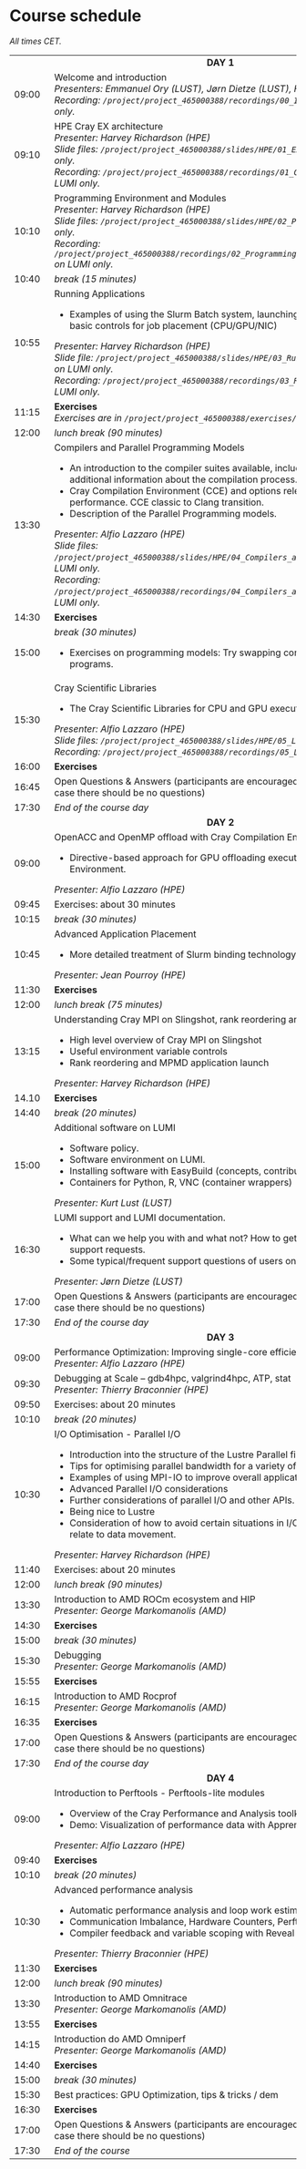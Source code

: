 # Course schedule

<em>All times CET.</em>

<table style="text-align: left;">
<tbody>
<tr>
    <td colspan="2" align="center">
        <b>DAY 1</b>
    </td>
</tr>
<tr>
    <td>09:00&nbsp;&nbsp;</td>
    <td>Welcome and introduction<br>
    <em>Presenters: Emmanuel Ory (LUST), Jørn Dietze (LUST), Harvey Richardson (HPE)(</em>
    <br><em>Recording: <code>/project/project_465000388/recordings/00_Introduction.mp4</code> on LUMI only.</em>
    </td>
</tr>
<tr>
    <td>09:10</td>
    <td>HPE Cray EX architecture<br/>
    <em>Presenter: Harvey Richardson (HPE)</em><br>
    <em>Slide files: <code>/project/project_465000388/slides/HPE/01_EX_Architecture.pdf</code> on LUMI only.</em>
    <br><em>Recording: <code>/project/project_465000388/recordings/01_Cray_EX_Architecture.mp4</code> on LUMI only.</em>
    </td>
</tr>
<tr>
    <td>10:10</td>
    <td>Programming Environment and Modules<br/>
    <em>Presenter: Harvey Richardson (HPE)</em><br>
    <em>Slide files: <code>/project/project_465000388/slides/HPE/02_PE_and_Modules.pdf</code> on LUMI only.</em>
    <br><em>Recording: <code>/project/project_465000388/recordings/02_Programming_Environment_and_Modules.mp4</code> on LUMI only.</em>
    </td>
</tr>
<tr>
    <td>10:40</td>
    <td><em>break (15 minutes)</em>
    </td>
</tr>
<tr>
    <td>10:55</td>
    <td>Running Applications
    <ul>
        <li>Examples of using the Slurm Batch system, launching jobs on the front end and basic controls for job placement (CPU/GPU/NIC)</li> 
    </ul>
    <em>Presenter: Harvey Richardson (HPE)</em><br>
    <em>Slide file: <code>/project/project_465000388/slides/HPE/03_Running_Applications_Slurm.pdf</code> on LUMI only.</em>
    <br><em>Recording: <code>/project/project_465000388/recordings/03_Running_Applications.mp4</code> on LUMI only.</em>
    </td>
</tr>
<tr>
    <td>11:15</td>
    <td><b>Exercises</b><br/>
    <em> Exercises are in <code>/project/project_465000388/exercises/HPE</code> on LUMI only.
    </td>
</tr>
<tr>
    <td>12:00</td>
    <td><em>lunch break (90 minutes)</em>
    </td>
</tr>
<tr>
    <td>13:30</td>
    <td>Compilers and Parallel Programming Models 
    <ul>
        <li>An introduction to the compiler suites available, including examples of how to get additional information about the compilation process.</li>
        <li>Cray Compilation Environment (CCE) and options relevant to porting and performance. CCE classic to Clang transition.</li>
        <li>Description of the Parallel Programming models.</li>
    </ul>
    <em>Presenter: Alfio Lazzaro (HPE)</em><br>
    <em>Slide files: <code>/project/project_465000388/slides/HPE/04_Compilers_and_Programming_Models.pdf</code> on LUMI only.</em>
    <br>    <em>Recording: <code>/project/project_465000388/recordings/04_Compilers_and_Programming_Models.mp4</code> on LUMI only.</em>
    </td>
</tr>
<tr>
    <td>14:30</td>
    <td><b>Exercises</b>
    </td>
</tr>
<tr>
    <td>15:00</td>
    <td><em>break (30 minutes)</em>
    <ul>
        <li>Exercises on programming models: Try swapping compilers and some GPU programs.</li>
    </ul>
    </td>
</tr>
<tr>
    <td>15:30</td>
    <td>Cray Scientific Libraries 
    <ul>
        <li>The Cray Scientific Libraries for CPU and GPU execution.</li>
    </ul>
    <em>Presenter: Alfio Lazzaro (HPE)</em><br>
    <em>Slide files: <code>/project/project_465000388/slides/HPE/05_Libraries.pdf</code> on LUMI only.</em>
    <br><em>Recording: <code>/project/project_465000388/recordings/05_Libraries.mp4</code> on LUMI only.</em>
    </td>
</tr>
<tr>
    <td>16:00</td>
    <td><b>Exercises</b>
    </td>
</tr>
<tr>
    <td>16:45</td>
    <td>Open Questions & Answers (participants are encouraged to continue with exercises in case there should be no questions)
    </td>
</tr>
<tr>
    <td>17:30</td>
    <td><em>End of the course day</em>
    </td>
</tr>
<tr>
    <td colspan="2" align="center">
        <b>DAY 2</b>
    </td>
</tr>
<tr>
    <td>09:00</td>
    <td>OpenACC and OpenMP offload with Cray Compilation Environment
    <ul>
        <li>Directive-based approach for GPU offloading execution with the Cray Compilation Environment.</li>
    </ul>
    <em>Presenter: Alfio Lazzaro (HPE)</em><br>
    </td>
</tr>
<tr>
    <td>09:45</td> 
    <td>Exercises: about 30 minutes</td>
</tr>
<tr>
    <td>10:15</td>
    <td><em>break (30 minutes)</em></td>
</tr>
<tr>
    <td>10:45</td>
    <td>Advanced Application Placement
    <ul>
        <li>More detailed treatment of Slurm binding technology and OpenMP controls.</li>
    </ul>
    <em>Presenter: Jean Pourroy (HPE)</em><br>
    </td>
</tr>
<tr>
    <td>11:30</td>
    <td><b>Exercises</b>
    </td>
</tr>
<tr>
    <td>12:00</td>
    <td><em>lunch break (75 minutes)</em>
    </td>
</tr>
<tr>
    <td>13:15</td>
    <td>Understanding Cray MPI on Slingshot, rank reordering and MPMD launch
    <ul>
        <li>High level overview of Cray MPI on Slingshot</li>
        <li>Useful environment variable controls</li>
        <li>Rank reordering and MPMD application launch</li>
    </ul>
     <em>Presenter: Harvey Richardson (HPE)</em><br>
   </td>
</tr>
<tr>
    <td>14.10</td>
    <td><b>Exercises</b>
    </td>
</tr>
<tr>
    <td>14:40</td>
    <td><em>break (20 minutes)</em>
    </td>
</tr>
<tr>
    <td>15:00</td>
    <td>Additional software on LUMI
    <ul>
        <li>Software policy.</li>
        <li>Software environment on LUMI.</li>
        <li>Installing software with EasyBuild (concepts, contributed recipes)</li>
        <li>Containers for Python, R, VNC (container wrappers)</li>
    </ul>
     <em>Presenter: Kurt Lust (LUST)</em><br>
    </td>
</tr>
<tr>
    <td>16:30</td>
    <td>LUMI support and LUMI documentation.
    <ul>
        <li>What can we help you with and what not? How to get help, how to write good support requests.</li>
        <li>Some typical/frequent support questions of users on LUMI?</li>
    </ul>
      <em>Presenter: Jørn Dietze (LUST)</em><br>
   </td>
</tr>
<tr>
    <td>17:00</td>
    <td>Open Questions & Answers (participants are encouraged to continue with exercises in case there should be no questions)
    </td>
</tr>
<tr>
    <td>17:30</td>
    <td><em>End of the course day</em>
    </td>
</tr>
<tr>
    <td colspan="2" align="center">
        <b>DAY 3</b>
    </td>
</tr>
<tr>
    <td>09:00</td>
    <td>Performance Optimization: Improving single-core efficiency<br/>
     <em>Presenter: Alfio Lazzaro (HPE)</em><br>
   </td>
</tr>
<tr>
    <td>09:30</td>
    <td>Debugging at Scale – gdb4hpc, valgrind4hpc, ATP, stat<br/>
    <em>Presenter: Thierry Braconnier (HPE)</em><br>
    </td>
</tr>
<tr>
    <td>09:50</td>
    <td>Exercises: about 20 minutes</td>
</tr>
<tr>
    <td>10:10</td>
    <td><em>break (20 minutes)</em>
    </td>
</tr>
<tr>
    <td>10:30</td>
    <td>I/O Optimisation - Parallel I/O
    <ul>
        <li>Introduction into the structure of the Lustre Parallel file system. </li>
        <li>Tips for optimising parallel bandwidth for a variety of parallel I/O schemes. </li>
        <li>Examples of using MPI-IO to improve overall application performance.</li>
        <li>Advanced Parallel I/O considerations</li>
        <li>Further considerations of parallel I/O and other APIs.</li>
        <li>Being nice to Lustre</li>
        <li>Consideration of how to avoid certain situations in I/O usage that don’t specifically relate to data movement.</li>
    </ul>
     <em>Presenter: Harvey Richardson (HPE)</em><br>
    </td>
</tr>
<tr>
    <td>11:40</td>
    <td>Exercises: about 20 minutes
    </td>
</tr>
<tr>
    <td>12:00</td>
    <td><em>lunch break (90 minutes)</em>
    </td>
</tr>
<tr>
    <td>13:30</td>
    <td>Introduction to AMD ROCm ecosystem and HIP<br/>
    <em>Presenter: George Markomanolis (AMD)</em><br/>
    <!--
    <em><a href="files/LUMIG_training_AMD_ecosystem_11_01_2023.pdf">Slides</a> and 
    <a href="https://hackmd.io/@gmarkoma/HyAx9y2ci">additional notes and exercises</a></em><br>
    <em>Recording: <code>/project/project_465000388/recordings/03_Introduction_to_the_AMD_ROCmTM_ecosystem.mp4</code> on LUMI only.</em>
    -->
    </td>
</tr>
<tr>
    <td>14:30</td>
    <td><b>Exercises</b>
    </td>
</tr>
<tr>
    <td>15:00</td>
    <td><em>break (30 minutes)</em>
    </td>
<tr>
    <td>15:30</td>
    <td>Debugging<br/>
    <em>Presenter: George Markomanolis (AMD)</em>
    </td>
</tr>
<tr>
    <td>15:55</td>
    <td><b>Exercises</b>
    </td>
</tr>
<tr>
    <td>16:15</td>
    <td>Introduction to AMD Rocprof<br/>
    <em>Presenter: George Markomanolis (AMD)</em><br>
    </td>
</tr>
<tr>
    <td>16:35</td>
    <td><b>Exercises</b>
    </td>
</tr>
<tr>
    <td>17:00</td>
    <td>Open Questions & Answers (participants are encouraged to continue with exercises in case there should be no questions)
    </td>
</tr>
<tr>
    <td>17:30</td>
    <td><em>End of the course day</em>
    </td>
</tr>
<tr>
    <td colspan="2" align="center">
        <b>DAY 4</b>
    </td>
</tr>
<tr>
    <td>09:00</td>
    <td>Introduction to Perftools - Perftools-lite modules
    <ul>
        <li>Overview of the Cray Performance and Analysis toolkit for profiling applications.</li>
        <li>Demo: Visualization of performance data with Apprentice2</kli>
    </ul>
    <em>Presenter: Alfio Lazzaro (HPE)</em><br>
    </td>
</tr>
<tr>
    <td>09:40</td>
    <td><b>Exercises</b>
    </td>
</tr>
<tr>
    <td>10:10</td>
    <td><em>break (20 minutes)</em>
    </td>
</tr>
<tr>
    <td>10:30</td>
    <td>Advanced performance analysis
    <ul>
        <li>Automatic performance analysis and loop work estimated with perftools</li>
        <li>Communication Imbalance, Hardware Counters, Perftools API, OpenMP</li>
        <li>Compiler feedback and variable scoping with Reveal</li>
    </ul>
    <em>Presenter: Thierry Braconnier (HPE)</em><br>
    </td>
</tr>
<tr>
    <td>11:30</td>
    <td><b>Exercises</b>
    </td>
</tr>
<tr>
    <td>12:00</td>
    <td><em>lunch break (90 minutes)</em>
    </td>
</tr>
<tr>
    <td>13:30</td>
    <td>Introduction to AMD Omnitrace<br/>
    <em>Presenter: George Markomanolis (AMD)</em><br/>
    <!--
    <em><a href="files/LUMIG_training_AMD_ecosystem_11_01_2023.pdf">Slides</a> and 
    <a href="https://hackmd.io/@gmarkoma/HyAx9y2ci">additional notes and exercises</a></em><br>
    <em>Recording: <code>/project/project_465000388/recordings/03_Introduction_to_the_AMD_ROCmTM_ecosystem.mp4</code> on LUMI only.</em>
    -->
    </td>
    </td>
</tr>
<tr>
    <td>13:55</td>
    <td><b>Exercises</b>
    </td>
</tr>
<tr>
    <td>14:15</td>
    <td>Introduction do AMD Omniperf<br/>
    <em>Presenter: George Markomanolis (AMD)</em><br/>
    <!--
    <em><a href="files/LUMIG_training_AMD_ecosystem_11_01_2023.pdf">Slides</a> and 
    <a href="https://hackmd.io/@gmarkoma/HyAx9y2ci">additional notes and exercises</a></em><br>
    <em>Recording: <code>/project/project_465000388/recordings/03_Introduction_to_the_AMD_ROCmTM_ecosystem.mp4</code> on LUMI only.</em>
    -->
    </td>
</tr>
<tr>
    <td>14:40</td>
    <td><b>Exercises</b>
    </td>
</tr>
<tr>
    <td>15:00</td>
    <td><em>break (30 minutes)</em>
    </td>
</tr>
<tr>
    <td>15:30</td>
    <td>Best practices: GPU Optimization, tips & tricks / dem<br/>
    <!-- <em>Presenter: George Markomanolis (AMD)</em><br/> -->
    <!--
    <em><a href="files/LUMIG_training_AMD_ecosystem_11_01_2023.pdf">Slides</a> and 
    <a href="https://hackmd.io/@gmarkoma/HyAx9y2ci">additional notes and exercises</a></em><br>
    <em>Recording: <code>/project/project_465000388/recordings/03_Introduction_to_the_AMD_ROCmTM_ecosystem.mp4</code> on LUMI only.</em>
    -->
    </td>
</tr>
<tr>
    <td>16:30</td>
    <td><b>Exercises</b>
    </td>
</tr>
<tr>
    <td>17:00</td>
    <td>Open Questions & Answers (participants are encouraged to continue with exercises in case there should be no questions)
    </td>
</tr>
<tr>
    <td>17:30</td>
    <td><em>End of the course</em>
    </td>
</tr>
</tbody>
</table>
